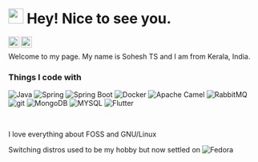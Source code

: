 <h1><img src="https://emojis.slackmojis.com/emojis/images/1531849430/4246/blob-sunglasses.gif?1531849430" width="30"/> Hey! Nice to see you.</h1>


<a href="https://twitter.com/soheshts">
  <img align="left" alt="Sohesh TS | Twitter" width="22px" src="https://raw.githubusercontent.com/peterthehan/peterthehan/master/assets/twitter.svg" />
</a>
<a href="https://www.linkedin.com/in/soheshts/">
  <img align="left" alt="Sohesh's LinkedIN" width="22px" src="https://raw.githubusercontent.com/peterthehan/peterthehan/master/assets/linkedin.svg" />
</a>
<br>


<p> Welcome to my page. My name is Sohesh TS and I am from Kerala, India.</p>

<h3>Things I code with</h3>
<p>
  <img alt="Java" src="https://img.shields.io/badge/-Java-46a2f1?style=flat-square&logo=java&logoColor=white" />
  <img alt="Spring" src="https://img.shields.io/badge/-Spring-F05032?style=flat-square&logo=spring&logoColor=white" />
  <img alt="Spring Boot" src="https://img.shields.io/badge/-Spring Boot-13aa52?style=flat-square&logo=springboot&logoColor=white" />
  <img alt="Docker" src="https://img.shields.io/badge/-Docker-46a2f1?style=flat-square&logo=docker&logoColor=white" />
  <img alt="Apache Camel" src="https://img.shields.io/badge/-Apache Camel-13aa52?style=flat-square&logo=apachecamel&logoColor=white" />
  <img alt="RabbitMQ" src="https://img.shields.io/badge/-RabbitMQ-13aa52?style=flat-square&logo=rabbitmq&logoColor=white" />
  <img alt="git" src="https://img.shields.io/badge/-Git-F05032?style=flat-square&logo=git&logoColor=white" />
  <img alt="MongoDB" src="https://img.shields.io/badge/-MongoDB-13aa52?style=flat-square&logo=mongodb&logoColor=white" />
   <img alt="MYSQL" src="https://img.shields.io/badge/-MYSQL-46a2f1?style=flat-square&logo=mysql&logoColor=white" />
  <img alt="Flutter" src="https://img.shields.io/badge/-Flutter-46a2f1?style=flat-square&logo=flutter&logoColor=white" />
</p>

<br>

<p>I love everything about FOSS and GNU/Linux</p>
<p> Switching distros used to be my hobby but now settled on <img alt="Fedora" src="https://img.shields.io/badge/-Fedora 35-46a2f1?style=flat-square&logo=fedora&logoColor=white" /></p>
